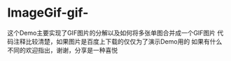 # ImageGif-gif-
这个Demo主要实现了GIF图片的分解以及如何将多张单图合并成一个GIF图片
代码注释比较清楚，如果图片是百度上下载的仅仅为了演示Demo用的
如果有什么不同的欢迎指出，谢谢，分享是一种喜悦
